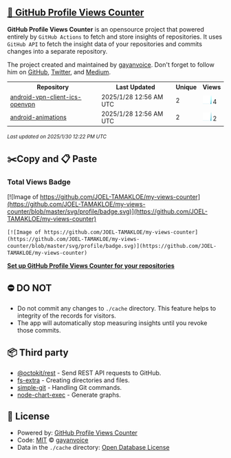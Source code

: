 ## [🚀 GitHub Profile Views Counter](https://github.com/gayanvoice/github-profile-views-counter)
**GitHub Profile Views Counter** is an opensource project that powered entirely by  `GitHub Actions` to fetch and store insights of repositories.
It uses `GitHub API` to fetch the insight data of your repositories and commits changes into a separate repository.

The project created and maintained by [gayanvoice](https://github.com/gayanvoice). Don't forget to follow him on [GitHub](https://github.com/gayanvoice), [Twitter](https://twitter.com/gayanvoice), and [Medium](https://gayanvoice.medium.com/).

<table>
	<tr>
		<th>
			Repository
		</th>
		<th>
			Last Updated
		</th>
		<th>
			Unique
		</th>
		<th>
			Views
		</th>
	</tr>
	<tr>
		<td>
			<a href="https://github.com/JOEL-TAMAKLOE/my-views-counter/tree/master/readme/921830105/year.md">
				android-vpn-client-ics-openvpn
			</a>
		</td>
		<td>
			2025/1/28 12:56 AM UTC
		</td>
		<td>
			2
		</td>
		<td>
			<img alt="Response time graph" src="https://github.com/JOEL-TAMAKLOE/my-views-counter/raw/master/graph/921830105/small/year.png" height="20"> 4
		</td>
	</tr>
	<tr>
		<td>
			<a href="https://github.com/JOEL-TAMAKLOE/my-views-counter/tree/master/readme/921828714/year.md">
				android-animations
			</a>
		</td>
		<td>
			2025/1/28 12:56 AM UTC
		</td>
		<td>
			2
		</td>
		<td>
			<img alt="Response time graph" src="https://github.com/JOEL-TAMAKLOE/my-views-counter/raw/master/graph/921828714/small/year.png" height="20"> 2
		</td>
	</tr>
</table>

<small><i>Last updated on 2025/1/30 12:22 PM UTC</i></small>

## ✂️Copy and 📋 Paste
### Total Views Badge
[![Image of https://github.com/JOEL-TAMAKLOE/my-views-counter](https://github.com/JOEL-TAMAKLOE/my-views-counter/blob/master/svg/profile/badge.svg)](https://github.com/JOEL-TAMAKLOE/my-views-counter)

```readme
[![Image of https://github.com/JOEL-TAMAKLOE/my-views-counter](https://github.com/JOEL-TAMAKLOE/my-views-counter/blob/master/svg/profile/badge.svg)](https://github.com/JOEL-TAMAKLOE/my-views-counter)
```
[**Set up GitHub Profile Views Counter for your repositories**](https://github.com/gayanvoice/github-profile-views-counter)
## ⛔ DO NOT
- Do not commit any changes to `./cache` directory. This feature helps to integrity of the records for visitors.
- The app will automatically stop measuring insights until you revoke those commits.
## 📦 Third party

- [@octokit/rest](https://www.npmjs.com/package/@octokit/rest) - Send REST API requests to GitHub.
- [fs-extra](https://www.npmjs.com/package/fs-extra) - Creating directories and files.
- [simple-git](https://www.npmjs.com/package/simple-git) - Handling Git commands.
- [node-chart-exec](https://www.npmjs.com/package/node-chart-exec) - Generate graphs.
## 📄 License
- Powered by: [GitHub Profile Views Counter](https://github.com/gayanvoice/github-profile-views-counter)
- Code: [MIT](./LICENSE) © [gayanvoice](https://github.com/gayanvoice)
- Data in the `./cache` directory: [Open Database License](https://opendatacommons.org/licenses/odbl/1-0/)